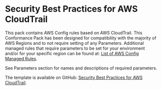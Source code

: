 # Security Best Practices for AWS CloudTrail<a name="security-best-practices-for-CloudTrail"></a>

 This pack contains AWS Config rules based on AWS CloudTrail\. This Conformance Pack has been designed for compatibility with the majority of AWS Regions and to not require setting of any Parameters\. Additional managed rules that require parameters to be set for your environment and/or for your specific region can be found at: [List of AWS Config Managed Rules](https://docs.aws.amazon.com/config/latest/developerguide/managed-rules-by-aws-config.html)\. 

 See Parameters section for names and descriptions of required parameters\. 

The template is available on GitHub: [Security Best Practices for AWS CloudTrail](https://github.com/awslabs/aws-config-rules/blob/master/aws-config-conformance-packs/Security-Best-Practices-for-CloudTrail.yaml)\.